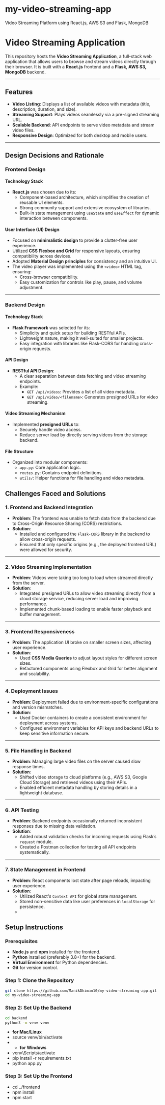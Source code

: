 # my-video-streaming-app
Video Streaming Platform using React.js, AWS S3 and Flask, MongoDB
# Video Streaming Application

This repository hosts the **Video Streaming Application**, a full-stack web application that allows users to browse and stream videos directly through their browser. It is built with a **React.js** frontend and a **Flask, AWS S3, MongoDB** backend.

---

## Features

- **Video Listing**: Displays a list of available videos with metadata (title, description, duration, and size).
- **Streaming Support**: Plays videos seamlessly via a pre-signed streaming URL.
- **Scalable Backend**: API endpoints to serve video metadata and stream video files.
- **Responsive Design**: Optimized for both desktop and mobile users.

---
## Design Decisions and Rationale

### Frontend Design

#### Technology Stack
- **React.js** was chosen due to its:
  - Component-based architecture, which simplifies the creation of reusable UI elements.
  - Strong community support and extensive ecosystem of libraries.
  - Built-in state management using `useState` and `useEffect` for dynamic interaction between components.

#### User Interface (UI) Design
- Focused on **minimalistic design** to provide a clutter-free user experience.
- Utilized **CSS Flexbox and Grid** for responsive layouts, ensuring compatibility across devices.
- Adopted **Material Design principles** for consistency and an intuitive UI.
- The video player was implemented using the `<video>` HTML tag, ensuring:
  - Cross-browser compatibility.
  - Easy customization for controls like play, pause, and volume adjustment.

---

### Backend Design

#### Technology Stack
- **Flask Framework** was selected for its:
  - Simplicity and quick setup for building RESTful APIs.
  - Lightweight nature, making it well-suited for smaller projects.
  - Easy integration with libraries like Flask-CORS for handling cross-origin requests.

#### API Design
- **RESTful API Design**:
  - A clear separation between data fetching and video streaming endpoints.
  - Example:
    - `GET /api/videos`: Provides a list of all video metadata.
    - `GET /api/video/<filename>`: Generates presigned URLs for video streaming.

#### Video Streaming Mechanism
- Implemented **presigned URLs** to:
  - Securely handle video access.
  - Reduce server load by directly serving videos from the storage backend.

#### File Structure
- Organized into modular components:
  - `app.py`: Core application logic.
  - `routes.py`: Contains endpoint definitions.
  - `utils/`: Helper functions for file handling and video metadata.

## Challenges Faced and Solutions

### 1. **Frontend and Backend Integration**
- **Problem**: The frontend was unable to fetch data from the backend due to Cross-Origin Resource Sharing (CORS) restrictions.
- **Solution**: 
  - Installed and configured the `Flask-CORS` library in the backend to allow cross-origin requests.
  - Ensured that only specific origins (e.g., the deployed frontend URL) were allowed for security.

---

### 2. **Video Streaming Implementation**
- **Problem**: Videos were taking too long to load when streamed directly from the server.
- **Solution**:
  - Integrated presigned URLs to allow video streaming directly from a cloud storage service, reducing server load and improving performance.
  - Implemented chunk-based loading to enable faster playback and buffer management.

---

### 3. **Frontend Responsiveness**
- **Problem**: The application UI broke on smaller screen sizes, affecting user experience.
- **Solution**:
  - Used **CSS Media Queries** to adjust layout styles for different screen sizes.
  - Refactored components using Flexbox and Grid for better alignment and scalability.

---

### 4. **Deployment Issues**
- **Problem**: Deployment failed due to environment-specific configurations and version mismatches.
- **Solution**:
  - Used Docker containers to create a consistent environment for deployment across systems.
  - Configured environment variables for API keys and backend URLs to keep sensitive information secure.

---

### 5. **File Handling in Backend**
- **Problem**: Managing large video files on the server caused slow response times.
- **Solution**:
  - Shifted video storage to cloud platforms (e.g., AWS S3, Google Cloud Storage) and retrieved videos using their APIs.
  - Enabled efficient metadata handling by storing details in a lightweight database.

---

### 6. **API Testing**
- **Problem**: Backend endpoints occasionally returned inconsistent responses due to missing data validation.
- **Solution**:
  - Added robust validation checks for incoming requests using Flask’s `request` module.
  - Created a Postman collection for testing all API endpoints systematically.

---

### 7. **State Management in Frontend**
- **Problem**: React components lost state after page reloads, impacting user experience.
- **Solution**:
  - Utilized React's `Context API` for global state management.
  - Stored non-sensitive data like user preferences in `localStorage` for persistence.
  - 

## Setup Instructions

### Prerequisites
- **Node.js** and **npm** installed for the frontend.
- **Python** installed (preferably 3.8+) for the backend.
- **Virtual Environment** for Python dependencies.
- **Git** for version control.

### Step 1: Clone the Repository
```bash
git clone https://github.com/ManikDhiman10/my-video-streaming-app.git
cd my-video-streaming-app
```

### Step 2: Set Up the Backend
``` bash
cd backend
python3 -m venv venv
```

- **for Mac/Linux**
- source venv/bin/activate
- - **for Windows**
- venv\Scripts\activate
- pip install -r requirements.txt
- python app.py


### Step 3: Set Up the Frontend
- cd ../frontend
- npm install
- npm start

